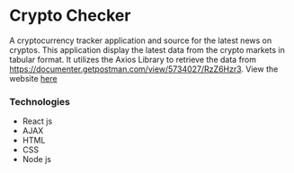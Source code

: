 # Crypto Checker
A cryptocurrency tracker application and source for the latest news on cryptos. 
This application display the latest data from the crypto markets in tabular format. It utilizes the Axios Library to retrieve the data from https://documenter.getpostman.com/view/5734027/RzZ6Hzr3. View the website 
[here](https://jrodriguez2146.github.io/crypto-checker/)

### Technologies
- React js
- AJAX
- HTML
- CSS
- Node js
